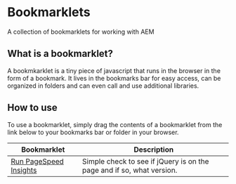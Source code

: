 # Bookmarklets
A collection of bookmarklets for working with AEM

## What is a bookmarklet?
A bookmkarklet is a tiny piece of javascript that runs in the browser in the form of a bookmark. It lives in the bookmarks bar for easy access, can be organized in folders and can even call and use additional libraries.

## How to use
To use a bookmarklet, simply drag the contents of a bookmarklet from the link below to your bookmarks bar or folder in your browser.

| Bookmarklet | Description |
| ----------- | ----------- |
| [Run PageSpeed Insights](bookmarklets/)| Simple check to see if jQuery is on the page and if so, what version. |
